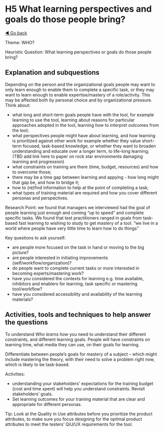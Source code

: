 # H5 What learning perspectives and goals do those people bring?
[◄ Go back](README.md)

Theme: WHO?

Heuristic Question: What learning perspectives or goals do those people bring?

## Explanation and subquestions
Depending on the person and the organizational goals people may want to only learn enough to enable them to complete a specific task, or they may want to learn enough to enable expertise/mastery of a role/activity. This may be affected both by personal choice and by organizational pressure.
Think about: 
- what long and short-term goals people have with the tool, for example learning to use the tool, learning about reasons for particular approaches adopted in the tool, learning how to interpret outcomes from the tool;
- what perspectives people might have about learning, and how learning is prioritized against other work for example whether they value short-term focused, task-based knowledge, or whether they want to broaden understanding and educate over a longer term, to life-long learning; (TBD add link here to paper on rock star environments damaging learning and progression)
- what constraints on training are there (time, budget, resources) and how to overcome those;
- there may be a time gap between learning and appying - how long might that gap be, and how to bridge it;
- how to (re)find information to help at the point of completing a task;
- what types of training material are required and how you cover different personas and perspectives.

Research Point: we found that managers we interviewed had the goal of people learning just enough and coming “up to speed” and complete specific tasks. We found that test practitioners ranged in goals from task-based fast learning to wishing to study to get mastery of a tool. “we live in a world where people have very little time to learn how to do things”

Key questions to ask yourself:
- are people more focused on the task in hand or moving to the big picture?
- are people interested in initiating improvements (self/workflow/organization)?
- do people want to complete current tasks or more interested in becoming experts/mastering work?
- have you considered the contexts for learning e.g. time available, inhibitors and enablers for learning, task specific or mastering tool/workflow?
- have you considered accessibility and availability of the learning materials?

## Activities, tools and techniques to help answer the questions

To understand *Who learns how* you need to understand their different constraints, and different learning goals. People will have constraints on learning time, what media they can use, on their goals for learning.

Differentiate between people’s goals for mastery of a subject – which might include mastering the theory, with their need to solve a problem right now, which is likely to be task-based.

Activities: 
- understanding your stakeholders’ expectations for the training budget (cost and time spent) will help you understand constraints. Revisit stakeholders’ goals.
- Set learning outcomes for your training material that are clear and appropriate for different personas.

Tip: Look at the Quality in Use attributes before you prioritize the product attributes, to make sure you focus designing for the optimal product attributes to meet the testers’ QiU/UX requirements for the tool.
